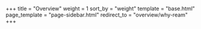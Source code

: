 +++
title = "Overview"
weight = 1
sort_by = "weight"
template = "base.html"
page_template = "page-sidebar.html"
redirect_to = "overview/why-ream"
+++
